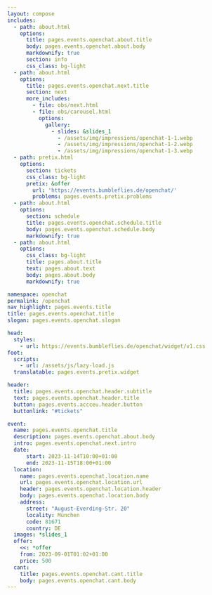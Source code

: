 ```yaml
---
layout: compose
includes:
  - path: about.html 
    options:
      title: pages.events.openchat.about.title
      body: pages.events.openchat.about.body
      markdownify: true
      section: info
      css_class: bg-light
  - path: about.html 
    options:
      title: pages.events.openchat.next.title
      section: next
      more_includes:
        - file: obs/next.html
        - file: obs/carousel.html
          options:
            gallery:
              - slides: &slides_1
                - /assets/img/impressions/openchat-1-1.webp
                - /assets/img/impressions/openchat-1-2.webp
                - /assets/img/impressions/openchat-1-3.webp
  - path: pretix.html
    options:
      section: tickets
      css_class: bg-light
      pretix: &offer
        url: 'https://events.bumbleflies.de/openchat/'
        problems: pages.events.pretix.problems
  - path: about.html
    options:
      section: schedule
      title: pages.events.openchat.schedule.title
      body: pages.events.openchat.schedule.body
      markdownify: true
  - path: about.html
    options:
      css_class: bg-light
      title: pages.about.title
      text: pages.about.text
      body: pages.about.body
      markdownify: true

namespace: openchat
permalink: /openchat
nav_highlight: pages.events.title
title: pages.events.openchat.title
slogan: pages.events.openchat.slogan

head:
  styles:
    - url: https://events.bumbleflies.de/openchat/widget/v1.css
foot:  
  scripts:
    - url: /assets/js/lazy-load.js
  translatable: pages.events.pretix.widget

header:
  title: pages.events.openchat.header.subtitle
  text: pages.events.openchat.header.title
  button: pages.events.accceu.header.button
  buttonlink: "#tickets"

event: 
  name: pages.events.openchat.title
  description: pages.events.openchat.about.body
  intro: pages.events.openchat.next.intro
  date:
      start: 2023-11-14T10:00+01:00
      end: 2023-11-15T18:00+01:00
  location:
    name: pages.events.openchat.location.name
    url: pages.events.openchat.location.url
    header: pages.events.openchat.location.header
    body: pages.events.openchat.location.body
    address:
      street: "August-Everding-Str. 20"
      locality: München
      code: 81671
      country: DE
  images: *slides_1
  offer: 
    <<: *offer
    from: 2023-09-01T01:02+01:00
    price: 500
  cant:
    title: pages.events.openchat.cant.title
    body: pages.events.openchat.cant.body
---
```

